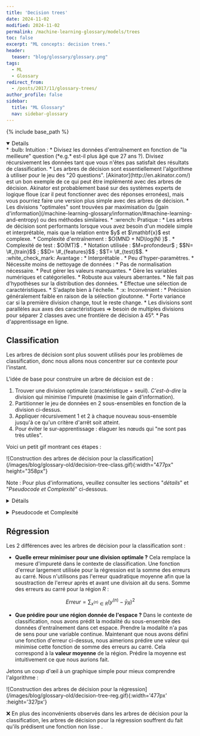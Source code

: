 ```yaml
---
title: 'Decision trees'
date: 2024-11-02
modified: 2024-11-02
permalink: /machine-learning-glossary/models/trees
toc: false
excerpt: "ML concepts: decision trees."
header: 
  teaser: "blog/glossary/glossary.png"
tags:
  - ML
  - Glossary
redirect_from: 
  - /posts/2017/11/glossary-trees/
author_profile: false
sidebar:
  title: "ML Glossary"
  nav: sidebar-glossary
---
```


{% include base_path %}


<div>
<details open>

<div markdown='1'>
* :bulb: <span class='intuition'> Intuition </span> :
    * Divisez les données d'entraînement en fonction de "la meilleure" question (*e.g.* est-il plus âgé que 27 ans ?). Divisez récursivement les données tant que vous n'êtes pas satisfait des résultats de classification.
    * Les arbres de décision sont essentiellement l'algorithme à utiliser pour le jeu des "20 questions". [Akinator](http://en.akinator.com/) est un bon exemple de ce qui peut être implémenté avec des arbres de décision. Akinator est probablement basé sur des systèmes experts de logique floue (car il peut fonctionner avec des réponses erronées), mais vous pourriez faire une version plus simple avec des arbres de décision.
    * Les divisions "optimales" sont trouvées par maximisation du [gain d'information](/machine-learning-glossary/information/#machine-learning-and-entropy) ou des méthodes similaires.
* :wrench: <span class='practice'> Pratique </span> :
    * Les arbres de décision sont performants lorsque vous avez besoin d'un modèle simple et interprétable, mais que la relation entre $y$ et $\mathbf{x}$ est complexe.
    * Complexité d'entraînement : <span class='practiceText' markdown='1'> $O(MND + ND\log(N) )$ </span>.
    * Complexité de test : <span class='practiceText' markdown='1'> $O(MT)$ </span>.
    * Notation utilisée : $M=profondeur$ ; $$N= \#_{train}$$ ; $$D= \#_{features}$$ ; $$T= \#_{test}$$.
* :white_check_mark: <span class='advantage'> Avantage </span> :
    * <span class='advantageText'>  Interprétable </span>.
    * Peu d'hyper-paramètres.
    * Nécessite moins de nettoyage de données :
        * Pas de normalisation nécessaire.
        * Peut gérer les valeurs manquantes.
        * Gère les variables numériques et catégorielles.
    * Robuste aux valeurs aberrantes.
    * Ne fait pas d'hypothèses sur la distribution des données.
    * Effectue une sélection de caractéristiques.
    * S'adapte bien à l'échelle.
* :x: <span class='disadvantage'> Inconvénient </span> :
    * Précision généralement faible en raison de la sélection gloutonne.
    * <span class='disadvantageText'> Forte variance </span> car si la première division change, tout le reste change.
    * Les divisions sont parallèles aux axes des caractéristiques => besoin de multiples divisions pour séparer 2 classes avec une frontière de décision à 45°.
    * Pas d'apprentissage en ligne.
</div>
</details>
</div> 
<p></p>

## Classification 

Les arbres de décision sont plus souvent utilisés pour les problèmes de classification, donc nous allons nous concentrer sur ce contexte pour l'instant.

L'idée de base pour construire un arbre de décision est de :
1. Trouver une division optimale (caractéristique + seuil). *C'est-à-dire* la division qui minimise l'impureté (maximise le gain d'information).
2. Partitionner le jeu de données en 2 sous-ensembles en fonction de la division ci-dessus.
3. Appliquer récursivement $1$ et $2$ à chaque nouveau sous-ensemble jusqu'à ce qu'un critère d'arrêt soit atteint.
4. Pour éviter le sur-apprentissage : élaguer les nœuds qui "ne sont pas très utiles".

Voici un petit gif montrant ces étapes :
<div markdown="1">
![Construction des arbres de décision pour la classification](/images/blog/glossary-old/decision-tree-class.gif){:width="477px" height="358px"}
</div>

Note : Pour plus d'informations, veuillez consulter les sections "*détails*" et "*Pseudocode et Complexité*" ci-dessous.

<div>
<details>
<summary>Détails</summary> 
<div markdown='1'>
L'idée derrière les arbres de décision est de partitionner l'espace d'entrée en plusieurs régions. *Par exemple* : région des hommes de plus de 27 ans. Ensuite, prédire la classe la plus probable pour chaque région en assignant la modalité des données d'entraînement dans cette région. Malheureusement, trouver une partition optimale est généralement infaisable en termes de calcul ([NP-complet](https://people.csail.mit.edu/rivest/HyafilRivest-ConstructingOptimalBinaryDecisionTreesIsNPComplete.pdf)) en raison du nombre combinatoire de possibles arbres. En pratique, les différents algorithmes utilisent donc une approche gloutonne. *C'est-à-dire* chaque division de l'arbre de décision essaie de maximiser un certain critère sans tenir compte des divisions suivantes.

*Comment définir un critère d'optimalité pour une division ?* Définissons une impureté (erreur) de l'état actuel, que nous allons essayer de minimiser. Voici 3 impuretés d'état possibles :

* **Erreur de Classification** :  
    * :bulb: <span class='intuitionText'> L'erreur de précision : $1-Acc$</span> de l'état actuel. *C'est-à-dire* l'erreur que nous commettrions en nous arrêtant à l'état actuel.
    * $$ErreurClassification = 1 - \max_c (p(c))$$

* **[Entropie](/machine-learning-glossary/information/#entropy)** :  
    * :bulb: <span class='intuitionText'> À quel point les classes de l'état actuel sont-elles imprévisibles</span>.
    * Minimiser l'entropie correspond à maximiser le [gain d'information](/machine-learning-glossary/information/#machine-learning-and-entropy).
    * $$Entropie = - \sum_{c=1}^C p(c) \log_2 \ p(c)$$

* **Impureté de Gini** :  
    * :bulb: <span class='intuitionText'> Probabilité attendue ($\mathbb{E}[\cdot] = \sum_{c=1}^C p(c) (\cdot) $) de mauvaise classification ($\sum_{c=1}^C p(c) (1-\cdot)$) d'un élément sélectionné au hasard, s'il était classé selon la distribution des étiquettes ($\sum_{c=1}^C p(c) (1-p(c))$)</span>.
    * $$ErreurClassification =  \sum_c^C p_c (1-p_c) = 1- \sum_c^C p_c^2$$

Voici un graphique rapide montrant l'impureté en fonction de la distribution des classes dans un cadre binaire :

<div markdown='1'>
![Mesure d'Impureté](/images/blog/glossary-old/impurity.png){:width='477px'}
</div>

:mag: <span class='note'> Notes annexes </span> :

* L'erreur de classification peut sembler un choix naturel, mais ne vous laissez pas tromper par les apparences : elle est généralement moins performante que les 2 autres méthodes :
    * Elle est "plus" gloutonne que les autres. En effet, elle ne se concentre que sur l'erreur actuelle, tandis que Gini et l'Entropie essaient de faire une division plus pure qui facilitera les étapes suivantes. <span class='exampleText'> Supposons que nous ayons une classification binaire avec 100 observations dans chaque classe $(100,100)$. Comparons une division qui sépare les données en $(20,80)$ et $(80,20)$, à une autre qui les divise en $(40,100)$ et $(60,0)$. Dans les deux cas, l'erreur de précision serait de $0,20\%$. Mais nous préférerions le deuxième cas, qui est **pur** et n'aura pas besoin d'être divisé davantage. L'impureté de Gini et l'Entropie choisiraient correctement ce dernier. </span> 
    * L'erreur de classification ne prend en compte que la classe la plus probable. Ainsi, avoir une division avec 2 classes extrêmement probables aura une erreur similaire à une division avec une classe extrêmement probable et plusieurs classes improbables.
* L'impureté de Gini et l'Entropie [diffèrent moins de 2% du temps](https://www.unine.ch/files/live/sites/imi/files/shared/documents/papers/Gini_index_fulltext.pdf) comme vous pouvez le voir dans le graphique ci-dessus. L'Entropie est un peu plus lente à calculer en raison de l'opération logarithmique.

**Quand devons-nous arrêter de diviser ?** Il est important de ne pas diviser trop de fois pour éviter le sur-apprentissage. Voici quelques heuristiques qui peuvent être utilisées comme critère d'arrêt :

* Lorsque le nombre d'exemples d'entraînement dans un nœud feuille est faible.
* Lorsque la profondeur atteint un seuil.
* Lorsque l'impureté est faible.
* Lorsque le gain de pureté dû à la division est faible.

Ces heuristiques nécessitent des seuils dépendants du problème (hyperparamètres) et peuvent donner des résultats relativement mauvais. Par exemple, les arbres de décision peuvent devoir diviser les données sans aucun gain de pureté pour atteindre de hauts gains de pureté à l'étape suivante. Il est donc courant de développer de grands arbres en utilisant le nombre d'exemples d'entraînement dans un nœud feuille comme critère d'arrêt. Pour éviter le sur-apprentissage, l'algorithme élaguera ensuite l'arbre résultant. Dans CART, le critère d'élagage $C_{pruning}(T)$ équilibre l'impureté et la complexité du modèle par régularisation. La variable régularisée est souvent le nombre de nœuds feuille $\vert T \vert$, comme ci-dessous :

$$C_{pruning}(T) = \sum^{\vert T \vert }_{v=1} I(T,v) + \lambda \vert T \vert$$

$\lambda$ est sélectionné via validation croisée et fait un compromis entre l'impureté et la complexité du modèle, pour un arbre donné $T$, avec les nœuds feuille $v=1...\vert T \vert$ utilisant la mesure d'impureté $I$.

**Variantes** : il existe différentes méthodes d'arbres de décision, qui diffèrent selon les points suivants :

* Critère de division ? Gini / Entropie.
* Technique pour réduire le sur-apprentissage ?
* Combien de variables peuvent être utilisées dans une division ?
* Création d'arbres binaires ?
* Gestion des valeurs manquantes ?
* Peuvent-ils gérer la régression ?
* Robustesse aux valeurs aberrantes ?

Variantes célèbres :
* **ID3** : première implémentation d'arbre de décision. Pas utilisé en pratique.
* **C4.5** : Amélioration par rapport à ID3 par le même développeur. Élagage basé sur l'erreur. Utilise l'entropie. Gère les valeurs manquantes. Sensible aux valeurs aberrantes. Peut créer des branches vides.
* **CART** : Utilise Gini. Élagage basé sur la complexité des coûts. Arbres binaires. Gère les valeurs manquantes. Gère la régression. Pas sensible aux valeurs aberrantes.
* **CHAID** : Trouve une variable de division en utilisant le test du Chi-carré pour tester la dépendance entre une variable et une réponse. Pas d'élagage. Semble mieux pour décrire les données, mais moins performant pour la prédiction.

Autres variantes : C5.0 (version suivante de C4.5, probablement moins utilisée car brevetée), MARS.

:information_source: <span class='resources'> Ressources </span> : Une étude comparative de [différentes méthodes d'arbres de décision](http://www.academia.edu/34100170/Comparative_Study_Id3_Cart_And_C4.5_Decision_Tree_Algorithm_A_Survey).
</div>
</details>
</div> 
<p></p>

<div>
<details>
<summary>Pseudocode et Complexité</summary>
<div markdown='1'>

* **Pseudocode**
La version simple d'un arbre de décision peut être écrite en quelques lignes de pseudocode Python :

```python
def construireArbre(X,Y):
    if critere_arret(X,Y) :
        # si arrêt, alors stocker la classe majoritaire
        arbre.classe = mode(X) 
        return Null

    impureteMin = infini
    meilleureDivision = None
    for j in caracteristiques:
        for T in seuils:
            if impurete(X,Y,j,T) < impureteMin:
                meilleureDivision = (j,T)
                impureteMin = impurete(X,Y,j,T) 

    X_gauche, Y_gauche, X_droite, Y_droite = diviser(X,Y,meilleureDivision)

    arbre.division = meilleureDivision # ajoute la division actuelle
    arbre.gauche = construireArbre(X_gauche, Y_gauche) # ajoute les divisions suivantes à gauche
    arbre.droite = construireArbre(X_droite, Y_droite) # ajoute les divisions suivantes à droite

return arbre

def predireUnArbre(arbre, xi):
    if arbre.classe n'est pas Null:
        return arbre.classe

    j, T = arbre.division
    if xi[j] >= T:
        return predireUnArbre(arbre.droite, xi)
    else:
        return predireUnArbre(arbre.gauche, xi)

def predireTousArbre(arbre, Xt):
    t, d = Xt.shape
    Yt = vecteur(d)
    for i in t:
        Yt[i] = predireUnArbre(arbre, Xt[i,:])

    return Yt
```

* **Complexité**
Je vais utiliser la notation suivante : $$M=profondeur$$ ; $$K=\#_{seuils}$$ ; $$N = \#_{train}$$ ; $$D = \#_{caractéristiques}$$ ; $$T = \#_{test}$$.

Commençons par réfléchir à la complexité de la construction de la première souche de décision (premier appel de fonction) :

* Dans une souche de décision, nous bouclons sur toutes les caractéristiques et les seuils $O(KD)$, puis nous calculons l'impureté. L'impureté dépend uniquement des probabilités de classe. Calculer les probabilités signifie boucler sur tous les $X$ et compter les $Y$ : $O(N)$. Avec ce pseudocode simple, la complexité temporelle pour construire une souche est donc $O(KDN)$. 
* En réalité, nous n'avons pas besoin de rechercher des seuils arbitraires, uniquement pour les valeurs uniques prises par au moins un exemple. *Par exemple*, pas besoin de tester $caractéristique_j>0.11$ et $caractéristique_j>0.12$ lorsque toutes les $caractéristique_j$ sont soit $0.10$ soit $0.80$. Remplaçons le nombre de seuils possibles $K$ par la taille du jeu d'entraînement $N$. $O(N^2D)$
* Actuellement, nous bouclons deux fois sur tous les $X$, une fois pour le seuil et une fois pour calculer l'impureté. Si les données étaient triées par la caractéristique actuelle, l'impureté pourrait simplement être mise à jour au fur et à mesure que nous parcourons les exemples. *Par exemple*, en considérant la règle $caractéristique_j>0.8$ après avoir déjà considéré $caractéristique_j>0.7$, nous n'avons pas besoin de recalculer toutes les probabilités de classe : nous pouvons simplement prendre les probabilités de $caractéristique_j>0.7$ et faire les ajustements en connaissant le nombre d'exemples avec $caractéristique_j==0.7$. Pour chaque caractéristique $j$, nous devons d'abord trier toutes les données $O(N\log(N))$, puis boucler une fois en $O(N)$, la finalité serait en $O(DN\log(N))$.

Nous avons maintenant la complexité d'une souche de décision. Vous pourriez penser que trouver la complexité de la construction d'un arbre serait de la multiplier par le nombre d'appels de fonction : Vrai ? Pas vraiment, ce serait une surestimation. En effet, à chaque appel de fonction, la taille des données d'entraînement $N$ aura diminué. L'intuition du résultat que nous recherchons est qu'à chaque niveau $l=1...M$, la somme des données d'entraînement dans chaque fonction est toujours $N$. Plusieurs fonctions travaillant en parallèle avec un sous-ensemble d'exemples prennent le même temps qu'une seule fonction avec l'ensemble d'entraînement complet $N$. La complexité à chaque niveau est donc toujours $O(DN\log(N))$, donc la complexité pour construire un arbre de profondeur $M$ est $O(MDN\log(N))$. Preuve que le travail à chaque niveau reste constant :

À chaque itération, le jeu de données est divisé en $\nu$ sous-ensembles de $k_i$ éléments et un ensemble de $n-\sum_{i=1}^{\nu} k_i$. À chaque niveau, le coût total serait donc (en utilisant les propriétés des logarithmes et le fait que $k_i \le N$ ) :

$$
\begin{align*}
coût &= O(k_1D\log(k_1)) + ... + O((N-\sum_{i=1}^{\nu} k_i)D\log(N-\sum_{i=1}^{\nu} k_i))\\
    &\le O(k_1D\log(N)) + ... + O((N-\sum_{i=1}^{\nu} k_i)D\log(N))\\
    &= O(((N-\sum_{i=1}^{\nu} k_i)+\sum_{i=1}^{\nu} k_i)D\log(N)) \\
    &= O(ND\log(N))   
\end{align*} 
$$

Le dernier ajustement possible que je vois est de tout trier une fois, de le stocker et d'utiliser simplement ces données pré-calculées à chaque niveau. La complexité d'entraînement finale est donc <span class='practiceText'> $O(MDN + ND\log(N))$ </span>.

La complexité temporelle pour faire des prédictions est simple : pour chaque $t$ exemple, parcourez une question à chaque niveau $M$. *C'est-à-dire* <span class='practiceText'> $O(MT)$ </span>.
</div>
</details>
</div> 
<p></p>

## Régression

Les 2 différences avec les arbres de décision pour la classification sont :
* **Quelle erreur minimiser pour une division optimale ?** Cela remplace la mesure d'impureté dans le contexte de classification. Une fonction d'erreur largement utilisée pour la régression est la somme des erreurs au carré. Nous n'utilisons pas l'erreur quadratique moyenne afin que la soustraction de l'erreur après et avant une division ait du sens. Somme des erreurs au carré pour la région $R$ :

$$Erreur = \sum_{x^{(n)} \in R} (y^{(n)} - \bar{y}_{R})^2$$

* **Que prédire pour une région donnée de l'espace ?** Dans le contexte de classification, nous avons prédit la modalité du sous-ensemble des données d'entraînement dans cet espace. Prendre la modalité n'a pas de sens pour une variable continue. Maintenant que nous avons défini une fonction d'erreur ci-dessus, nous aimerions prédire une valeur qui minimise cette fonction de somme des erreurs au carré. Cela correspond à la **valeur moyenne** de la région. Prédire la moyenne est intuitivement ce que nous aurions fait. 

Jetons un coup d'œil à un graphique simple pour mieux comprendre l'algorithme :

<div markdown="1">
![Construction des arbres de décision pour la régression](/images/blog/glossary-old/decision-tree-reg.gif){:width='477px' :height='327px'}
</div>

:x: En plus des inconvénients observés dans les arbres de décision pour la classification, les arbres de décision pour la régression souffrent du fait qu'ils prédisent une <span class='disadvantageText'> fonction non lisse </span>.